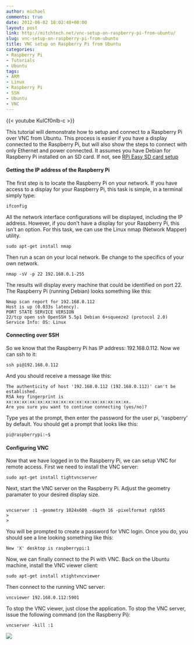 ```yaml
---
author: michael
comments: true
date: 2012-06-02 18:02:48+00:00
layout: post
link: http://mitchtech.net/vnc-setup-on-raspberry-pi-from-ubuntu/
slug: vnc-setup-on-raspberry-pi-from-ubuntu
title: VNC setup on Raspberry Pi from Ubuntu
categories:
- Raspberry Pi
- Tutorials
- Ubuntu
tags:
- ARM
- Linux
- Raspberry Pi
- SSH
- Ubuntu
- VNC
---
```


{{< youtube KuICf0nlb-c >}}

This tutorial will demonstrate how to setup and connect to a Raspberry Pi over VNC from Ubuntu. This process is easier if you have a display connected to the Raspberry Pi, but will also show the steps to connect with only Ethernet and power connected. It assumes you have Debian for Raspberry Pi installed on an SD card. If not, see [RPi Easy SD card setup](http://elinux.org/RPi_Easy_SD_Card_Setup)

#### Getting the IP address of the Raspberry Pi

The first step is to locate the Raspberry Pi on your network. If you have access to a display for your Raspberry Pi, this task is simple, in a terminal simply type:

```
ifconfig
```

All the network interface configurations will be displayed, including the IP address. However, if you don't have a display for your Raspberry Pi, this isn't an option. For this task, we can use the Linux nmap (Network Mapper) utility.

```
sudo apt-get install nmap
```

Then run a scan on your local network. Be change to the specifics of your own network.

```
nmap -sV -p 22 192.168.0.1-255
```

The results will display every machine that could be identified on port 22. The Raspberry Pi (running Debian) looks something like this:

```
Nmap scan report for 192.168.0.112
Host is up (0.033s latency).
PORT STATE SERVICE VERSION
22/tcp open ssh OpenSSH 5.5p1 Debian 6+squeeze2 (protocol 2.0)
Service Info: OS: Linux
```

#### Connecting over SSH

So we know that the Raspberry Pi has IP address: 192.168.0.112. Now we can ssh to it:

```
ssh pi@192.168.0.112
```

And you should receive a message like this:

```
The authenticity of host '192.168.0.112 (192.168.0.112)' can't be established.
RSA key fingerprint is xx:xx:xx:xx:xx:xx:xx:xx:xx:xx:xx:xx:xx:xx:xx:xx.
Are you sure you want to continue connecting (yes/no)?
```

Type yes at the prompt, then enter the password for the user pi, 'raspberry' by default. You should get a prompt that looks like this:

```
pi@raspberrypi:~$
```

#### Configuring VNC

Now that we have logged in to the Raspberry Pi, we can setup VNC for remote access. First we need to install the VNC server:

```
sudo apt-get install tightvncserver
```

Next, start the VNC server on the Raspberry Pi. Adjust the geometry paramater to your desired display size.

```

vncserver :1 -geometry 1024x600 -depth 16 -pixelformat rgb565
>
>

```

You will be prompted to create a password for VNC login. Once you do, you should see a line looking something like this:

```
New 'X' desktop is raspberrypi:1
```

Now, we can finally connect to the Pi with VNC. Back on the Ubuntu machine, install the VNC viewer client:

```
sudo apt-get install xtightvncviewer
```

Then connect to the running VNC server:

```
vncviewer 192.168.0.112:5901
```

To stop the VNC viewer, just close the application. To stop the VNC server, issue the following command (on the Raspberry Pi):

```
vncserver -kill :1
```

[![](http://mitchtech.net/wp-content/uploads/2012/06/ubuntu-pi-vnc-300x187.png)](http://mitchtech.net/vnc-setup-on-raspberry-pi-from-ubuntu/ubuntu-pi-vnc/)
